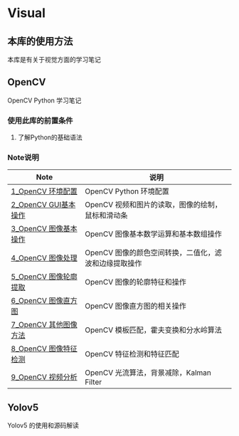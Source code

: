 # Visual 

## 本库的使用方法

本库是有关于视觉方面的学习笔记

## OpenCV

OpenCV Python 学习笔记

### 使用此库的前置条件

1. 了解Python的基础语法

### Note说明

| Note                                                         | 说明                                                  |
| ------------------------------------------------------------ | ----------------------------------------------------- |
| [1_OpenCV 环境配置](https://github.com/SSC202/Visual/blob/main/OpenCV-Python/Note/1_OpenCV%20环境配置/1_OpenCV环境配置.md) | OpenCV Python 环境配置                                |
| [2_OpenCV GUI基本操作](https://github.com/SSC202/Visual/tree/main/OpenCV-Python/Note/2_OpenCV%20GUI基本操作) | OpenCV 视频和图片的读取，图像的绘制，鼠标和滑动条     |
| [3_OpenCV 图像基本操作](https://github.com/SSC202/Visual/tree/main/OpenCV-Python/Note/3_OpenCV%20图像基本操作) | OpenCV 图像基本数学运算和基本数组操作                 |
| [4_OpenCV 图像处理](https://github.com/SSC202/Visual/tree/main/OpenCV-Python/Note/4_OpenCV%20图像处理) | OpenCV 图像的颜色空间转换，二值化，滤波和边缘提取操作 |
| [5_OpenCV 图像轮廓提取](https://github.com/SSC202/Visual/tree/main/OpenCV-Python/Note/5_OpenCV%20图像轮廓提取) | OpenCV 图像的轮廓特征和操作                           |
| [6_OpenCV 图像直方图](https://github.com/SSC202/Visual/tree/main/OpenCV-Python/Note/6_OpenCV%20图像直方图) | OpenCV 图像直方图的相关操作                           |
| [7_OpenCV 其他图像方法](https://github.com/SSC202/Visual/tree/main/OpenCV-Python/Note/7_OpenCV%20其他图像方法) | OpenCV 模板匹配，霍夫变换和分水岭算法                 |
| [8_OpenCV 图像特征检测](https://github.com/SSC202/Visual/tree/main/OpenCV-Python/Note/8_OpenCV%20图像特征检测) | OpenCV 特征检测和特征匹配                             |
| [9_OpenCV 视频分析](https://github.com/SSC202/Visual/tree/main/OpenCV-Python/Note/9_OpenCV%20视频分析) | OpenCV 光流算法，背景减除，Kalman Filter              |

## Yolov5

Yolov5 的使用和源码解读


